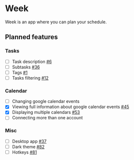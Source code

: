# Week
 Week is an app where you can plan your schedule.

## Planned features
### Tasks
- [ ] Task description [#6](https://github.com/getweek/issues/issues/6)
- [ ] Subtasks [#36](https://github.com/getweek/issues/issues/36)
- [ ] Tags [#1](https://github.com/getweek/issues/issues/1)
- [ ] Tasks filtering [#12](https://github.com/getweek/issues/issues/12)

### Calendar
- [ ] Changing google calendar events
- [x] Viewing full information about google calendar events [#45](https://github.com/getweek/issues/issues/45)
- [x] Displaying multiple calendars [#53](https://github.com/getweek/issues/issues/54)
- [ ] Connecting more than one account

### Misc
- [ ] Desktop app [#37](https://github.com/getweek/issues/issues/37)
- [ ] Dark theme [#82](https://github.com/getweek/issues/issues/82)
- [ ] Hotkeys [#81](https://github.com/getweek/issues/issues/81)
